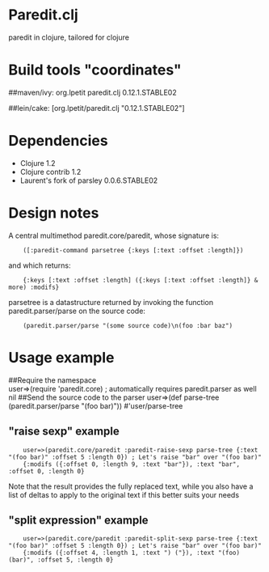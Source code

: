 # Paredit.clj

paredit in clojure, tailored for clojure

# Build tools "coordinates"

##maven/ivy:
        <dependency>
                <groupId>org.lpetit</groupId>
                <artifactId>paredit.clj</artifactId>
                <version>0.12.1.STABLE02</version>
        </dependency>

##lein/cake:
        [org.lpetit/paredit.clj "0.12.1.STABLE02"]

# Dependencies

* Clojure 1.2
* Clojure contrib 1.2
* Laurent's fork of parsley 0.0.6.STABLE02

# Design notes
A central multimethod paredit.core/paredit, whose signature is:

        ([:paredit-command parsetree {:keys [:text :offset :length]})

and which returns: 

        {:keys [:text :offset :length] ({:keys [:text :offset :length]} & more) :modifs}   

parsetree is a datastructure returned by invoking the function paredit.parser/parse on the source code:

        (paredit.parser/parse "(some source code)\n(foo :bar baz")

# Usage example
##Require the namespace   
        user=>(require 'paredit.core) ; automatically requires paredit.parser as well
        nil
##Send the source code to the parser
        user=>(def parse-tree (paredit.parser/parse "(foo bar)"))
        #'user/parse-tree
## "raise sexp" example        
        user=>(paredit.core/paredit :paredit-raise-sexp parse-tree {:text "(foo bar)" :offset 5 :length 0}) ; Let's raise "bar" over "(foo bar)"
        {:modifs ({:offset 0, :length 9, :text "bar"}), :text "bar", :offset 0, :length 0}
Note that the result provides the fully replaced text, while you also have a list of deltas to apply to the original text if this better suits your needs        
## "split expression" example        
        user=>(paredit.core/paredit :paredit-split-sexp parse-tree {:text "(foo bar)" :offset 5 :length 0}) ; Let's raise "bar" over "(foo bar)"
        {:modifs ({:offset 4, :length 1, :text ") ("}), :text "(foo) (bar)", :offset 5, :length 0}      
